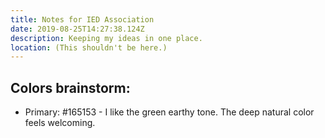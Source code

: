 ```yaml
---
title: Notes for IED Association
date: 2019-08-25T14:27:38.124Z
description: Keeping my ideas in one place.
location: (This shouldn't be here.)
---
```

## Colors brainstorm:
* Primary: #165153 - I like the green earthy tone. The deep natural color feels welcoming.



